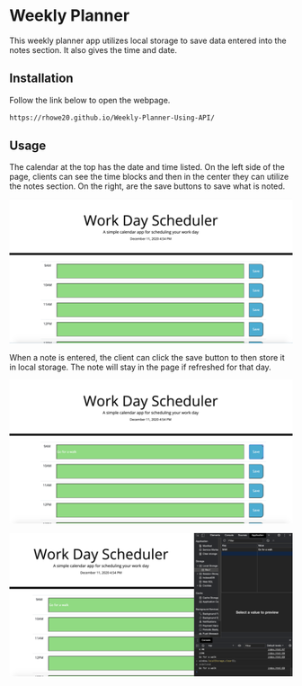 # Weekly Planner

This weekly planner app utilizes local storage to save data entered into the notes section. It also gives the time and date.

## Installation

Follow the link below to open the webpage.

```bash
https://rhowe20.github.io/Weekly-Planner-Using-API/
```

## Usage 

The calendar at the top has the date and time listed. On the left side of the page, clients can see the time blocks  and then in the center they can utilize the notes section. On the right, are the save buttons to save what is noted.

![Blank Calendar](https://github.com/rhowe20/Weekly-Planner-Using-API/blob/main/assets/1st.png)

When a note is entered, the client can click the save button to then store it in local storage. The note will stay in the page if refreshed for that day.

![Enter Notes](https://github.com/rhowe20/Weekly-Planner-Using-API/blob/main/assets/2nd.png) 

![Local Storage](https://github.com/rhowe20/Weekly-Planner-Using-API/blob/main/assets/3rd.png)